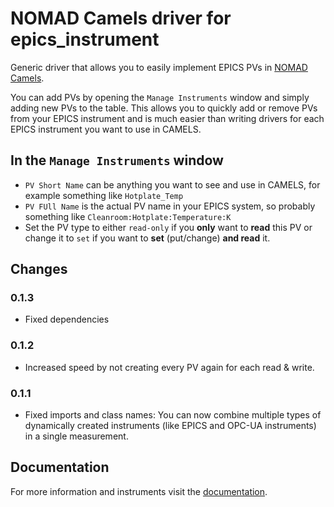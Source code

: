 # NOMAD Camels driver for epics_instrument

Generic driver that allows you to easily implement EPICS PVs in [NOMAD Camels](https://fau-lap.github.io/NOMAD-CAMELS/).

You can add PVs by opening the `Manage Instruments` window and simply adding new PVs to the table. This allows you to quickly add or remove PVs from your EPICS instrument and is much easier than writing drivers for each EPICS instrument you want to use in CAMELS.

## In the `Manage Instruments` window

- `PV Short Name` can be anything you want to see and use in CAMELS, for example something like `Hotplate_Temp`
- `PV FUll Name` is the actual PV name in your EPICS system, so probably something like `Cleanroom:Hotplate:Temperature:K`
- Set the PV type to either `read-only` if you **only** want to **read** this PV or change it to `set` if you want to **set** (put/change) **and read** it.


## Changes

### 0.1.3
- Fixed dependencies

### 0.1.2

- Increased speed by not creating every PV again for each read & write.

### 0.1.1

- Fixed imports and class names: You can now combine multiple types of dynamically created instruments (like EPICS and OPC-UA instruments) in a single measurement.

## Documentation

For more information and instruments visit the [documentation](https://fau-lap.github.io/NOMAD-CAMELS/doc/instruments/instruments.html).